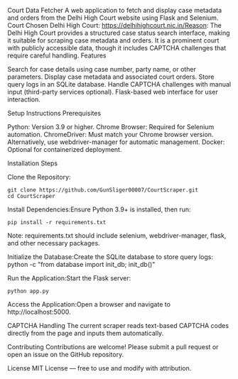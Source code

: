 Court Data Fetcher
A web application to fetch and display case metadata and orders from the Delhi High Court website using Flask and Selenium.
Court Chosen
Delhi High Court: https://delhihighcourt.nic.in/Reason: The Delhi High Court provides a structured case status search interface, making it suitable for scraping case metadata and orders. It is a prominent court with publicly accessible data, though it includes CAPTCHA challenges that require careful handling.
Features

Search for case details using case number, party name, or other parameters.
Display case metadata and associated court orders.
Store query logs in an SQLite database.
Handle CAPTCHA challenges with manual input (third-party services optional).
Flask-based web interface for user interaction.

Setup Instructions
Prerequisites

Python: Version 3.9 or higher.
Chrome Browser: Required for Selenium automation.
ChromeDriver: Must match your Chrome browser version. Alternatively, use webdriver-manager for automatic management.
Docker: Optional for containerized deployment.

Installation Steps

Clone the Repository:
```
git clone https://github.com/GunSliger00007/CourtScraper.git
cd CourtScraper
```

Install Dependencies:Ensure Python 3.9+ is installed, then run:
```
pip install -r requirements.txt
```

Note: requirements.txt should include selenium, webdriver-manager, flask, and other necessary packages.

Initialize the Database:Create the SQLite database to store query logs:
python -c "from database import init_db; init_db()"


Run the Application:Start the Flask server:
```
python app.py
```

Access the Application:Open a browser and navigate to http://localhost:5000.



CAPTCHA Handling
The current scraper reads text-based CAPTCHA codes directly from the page and inputs them automatically.




Contributing
Contributions are welcome! Please submit a pull request or open an issue on the GitHub repository.

License
MIT License — free to use and modify with attribution.